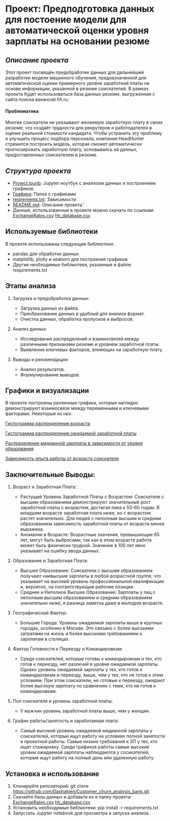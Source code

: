 # Проект: Предподготовка данных для постоение модели для автоматической оценки уровня зарплаты на основании резюме
## ***Описание проекта***
Этот проект посвящён предобработке данных для дальнейшей разработки модели машинного обучения, предназначенной для автоматической оценки примерного уровня заработной платы на основе информации, указанной в резюме соискателей. В рамках проекта будет использоваться база данных резюме, выгруженная с сайта поиска вакансий hh.ru.
#### Проблематика
Многие соискатели не указывают желаемую заработную плату в своих резюме, что создаёт трудности для рекрутеров и работодателей в оценке реальной стоимости кандидата. Чтобы устранить эту проблему и улучшить процесс подбора персонала, компания HeadHunter стремится построить модель, которая сможет автоматически прогнозировать заработную плату, основываясь на данных, предоставленных соискателем в резюме.
## ***Структура проекта***

- [Project.ipunb](https://github.com/Dashaklen/HHproject/blob/master/Project.ipynb): Jupyter ноутбук с анализом данных и построением графиков.
- [Графики](https://github.com/Dashaklen/HHproject/tree/master/%D0%93%D1%80%D0%B0%D1%84%D0%B8%D0%BA%D0%B8): Папка с графиками
- [reqirements.txt](https://github.com/Dashaklen/HHproject/blob/master/requirements.txt): Зависимости
- [README.md](https://github.com/Dashaklen/Customer_churn_analysis_bank/blob/main/README.md): Описание проекта.'
- Данные, использованные в проекте можно скачать по ссылкам:
[ExchangeRates.csv](https://drive.google.com/file/d/1dd-ZY8YzLEPfJDi0Y8FdM7MULMYFagvW/view?usp=drive_link)
[hh_database.csv](https://drive.google.com/file/d/1E8Bd4E7gVdkrFmBH20rbVgS9-l31VCFq/view?usp=drive_link)
## Используемые библиотеки

В проекте использованы следующие библиотеки:

- pandas для обработки данных
- matplotlib, plotly и seaborn для построения графиков
- Другие необходимые библиотеки, указанные в файле requirements.txt

## Этапы анализа

1. Загрузка и предобработка данных:
   * Загрузка данных из файла.
   * Преобразование данных в удобный для анализа формат.
   * Очистка данных, обработка пропусков и выбросов.

3. Анализ данных:
   * Исследование распределений и взаимосвязей между различными признаками резюме и уровнем заработной платы.
   * Выявление ключевых факторов, влияющих на заработную плату.

4. Выводы и рекомендации:
   - Анализ результатов.
   - Формулирование выводов.

## Графики и визуализации

В проекте построены различные графики, которые наглядно демонстрируют взаимосвязи между переменными и ключевыми факторами. Некоторые из них:

[Гистограмма распределения возраста](https://github.com/Dashaklen/HHproject/blob/master/%D0%93%D1%80%D0%B0%D1%84%D0%B8%D0%BA%D0%B8/age_distribution.png)

[Гистограмма распределения ожидаемой заработной платы](https://github.com/Dashaklen/HHproject/blob/master/%D0%93%D1%80%D0%B0%D1%84%D0%B8%D0%BA%D0%B8/distribution_of_expected_salary.png)

[Распределение медианной зарплаты в зависимости от уровня образования](https://github.com/Dashaklen/HHproject/blob/master/%D0%93%D1%80%D0%B0%D1%84%D0%B8%D0%BA%D0%B8/median_salary_by_level_of_education.png)

[Зависимость опыта работы от возраста соискателя](https://github.com/Dashaklen/HHproject/blob/master/%D0%93%D1%80%D0%B0%D1%84%D0%B8%D0%BA%D0%B8/the_dependence_of_work_experience_on_age.png)
## Заключительные Выводы:
1. Возраст и Заработная Плата:

   * Растущий Уровень Заработной Платы с Возрастом: Соискатели с высшим образованием демонстрируют значительный рост заработной платы с возрастом, достигая пика к 50-60 годам. В младшем возрасте заработная плата ниже, но с возрастом растет значительно. Для людей с неполным высшим и средним образованием зависимость заработной платы от возраста менее выражена.
   * Аномалии в Возрасте: Возрастные значения, превышающие 65 лет, могут быть выбросами, так как в этом возрасте работа может быть физически трудной. Значение в 100 лет явно указывает на ошибку ввода данных.
2. Образование и Заработная Плата:

   * Высшее Образование: Соискатели с высшим образованием получают наивысшие зарплаты в любой возрастной группе, что указывает на высокий уровень профессиональной квалификации и, вероятно, на соответствующие рабочие позиции.
   * Среднее и Неполное Высшее Образование: Зарплаты у лиц с неполным высшим образованием и средним образованием значительно ниже, и разница заметна даже в молодом возрасте.
3. Географический Фактор:

   * Большие Города: Уровень ожидаемой зарплаты выше в крупных городах, особенно в Москве. Это связано с более высокими затратами на жизнь и более высокими требованиями к зарплатам в столицах.

4. Фактор Готовности к Переезду и Командировкам:
   * Среди соискателей, которые готовы к командировкам и тех, кто готов к переезду, нет различий в уровне ожидаемой зарплаты. Однако уровень ожидаемой зарплаты у тех, кто готов к командировкам и переезду, выше, чем у тех, кто не готов к этим условиям. При этом соискатели, не готовые к переезду, ожидают более высокую зарплату по сравнению с теми, кто не готов к командировкам.
5. Пол соискателя и уровень заработной платы:
   * У мужчин уровень заработной платы выше, чем у женщин.
6. График работы/занятость и заработанная плата:
   * Самый высокий уровень ожидаемой медианной зарплаты у соискателей, которые ищут работу на условиях полной занятости и проектной работы. Самые низкие требования к ЗП у тех, кто ищет стажировку.
Среди графиков работы самые высокие уровни ожидаемой зарплаты наблюдаются у сосикателей, которые ищут работу на полный день или удаленную работу.
## Установка и использование

1. Клонируйте репозиторий:
   git clone https://github.com/Dashaklen/Customer_churn_analysis_bank.git
2. Скачайте базы данных и добавьте их в папку проекта:
[ExchangeRates.csv](https://drive.google.com/file/d/1dd-ZY8YzLEPfJDi0Y8FdM7MULMYFagvW/view?usp=drive_link)
[hh_database.csv](https://drive.google.com/file/d/1E8Bd4E7gVdkrFmBH20rbVgS9-l31VCFq/view?usp=drive_link)
4. Установить необходимые библиотеки:
   pip install -r requirements.txt
5. Запустить Jupyter notebook для просмотра и запуска анализа.
